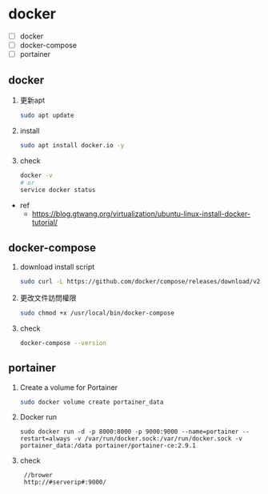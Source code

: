 # docker

- [ ] docker
- [ ] docker-compose
- [ ] portainer

## docker
1. 更新apt
    ``` sh
    sudo apt update
    ```
2. install
    ``` sh
    sudo apt install docker.io -y
    ```
3. check
    ``` sh
    docker -v
    # or
    service docker status
    ```
- ref
  - https://blog.gtwang.org/virtualization/ubuntu-linux-install-docker-tutorial/
## docker-compose
1. download install script
    ``` sh
    sudo curl -L https://github.com/docker/compose/releases/download/v2.32.3/docker-compose-`uname -s`-`uname -m` -o /usr/local/bin/docker-compose
    ```
2. 更改文件訪問權限
    ``` sh
    sudo chmod +x /usr/local/bin/docker-compose
    ```
3. check
    ``` sh
    docker-compose --version
    ```

## portainer
1. Create a volume for Portainer 
    ``` sh
    sudo docker volume create portainer_data
    ```
2. Docker run
    ```
    sudo docker run -d -p 8000:8000 -p 9000:9000 --name=portainer --restart=always -v /var/run/docker.sock:/var/run/docker.sock -v portainer_data:/data portainer/portainer-ce:2.9.1
    ```
3. check
   ```
    //brower
    http://#serverip#:9000/
   ```